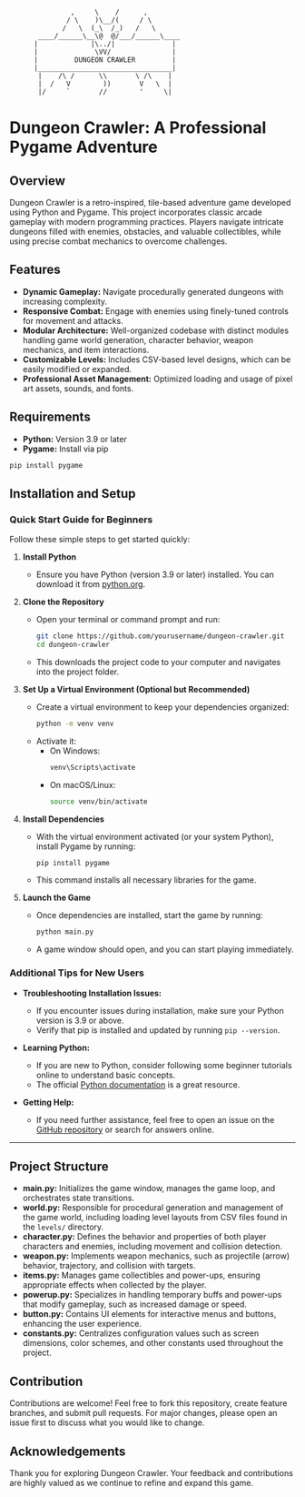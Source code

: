                    ,     \    /      ,
                  / \    )\__/(     / \
                 /   \  (_\  /_)   /   \
           ____/______\__\@  @/___/______\____
          |             |\../|              |
          |              \VV/               |
          |         DUNGEON CRAWLER         |
          |_________________________________|
           |    /\ /      \\       \ /\    |
           |  /   V        ))       V   \  |
           |/     `       //        '     \|

# Dungeon Crawler: A Professional Pygame Adventure

## Overview

Dungeon Crawler is a retro-inspired, tile-based adventure game developed using Python and Pygame. This project incorporates classic arcade gameplay with modern programming practices. Players navigate intricate dungeons filled with enemies, obstacles, and valuable collectibles, while using precise combat mechanics to overcome challenges.

## Features

- **Dynamic Gameplay:** Navigate procedurally generated dungeons with increasing complexity.
- **Responsive Combat:** Engage with enemies using finely-tuned controls for movement and attacks.
- **Modular Architecture:** Well-organized codebase with distinct modules handling game world generation, character behavior, weapon mechanics, and item interactions.
- **Customizable Levels:** Includes CSV-based level designs, which can be easily modified or expanded.
- **Professional Asset Management:** Optimized loading and usage of pixel art assets, sounds, and fonts.

## Requirements

- **Python:** Version 3.9 or later
- **Pygame:** Install via pip

```bash
pip install pygame
```

## Installation and Setup

### Quick Start Guide for Beginners

Follow these simple steps to get started quickly:

1. **Install Python**

   - Ensure you have Python (version 3.9 or later) installed. You can download it from [python.org](https://www.python.org/downloads/).

2. **Clone the Repository**

   - Open your terminal or command prompt and run:
     ```bash
     git clone https://github.com/yourusername/dungeon-crawler.git
     cd dungeon-crawler
     ```
   - This downloads the project code to your computer and navigates into the project folder.

3. **Set Up a Virtual Environment (Optional but Recommended)**

   - Create a virtual environment to keep your dependencies organized:
     ```bash
     python -m venv venv
     ```
   - Activate it:
     - On Windows:
       ```bash
       venv\Scripts\activate
       ```
     - On macOS/Linux:
       ```bash
       source venv/bin/activate
       ```

4. **Install Dependencies**

   - With the virtual environment activated (or your system Python), install Pygame by running:
     ```bash
     pip install pygame
     ```
   - This command installs all necessary libraries for the game.

5. **Launch the Game**
   - Once dependencies are installed, start the game by running:
     ```bash
     python main.py
     ```
   - A game window should open, and you can start playing immediately.

### Additional Tips for New Users

- **Troubleshooting Installation Issues:**

  - If you encounter issues during installation, make sure your Python version is 3.9 or above.
  - Verify that pip is installed and updated by running `pip --version`.

- **Learning Python:**

  - If you are new to Python, consider following some beginner tutorials online to understand basic concepts.
  - The official [Python documentation](https://docs.python.org/3/tutorial/) is a great resource.

- **Getting Help:**
  - If you need further assistance, feel free to open an issue on the [GitHub repository](https://github.com/yourusername/dungeon-crawler) or search for answers online.

---

## Project Structure

- **main.py:** Initializes the game window, manages the game loop, and orchestrates state transitions.
- **world.py:** Responsible for procedural generation and management of the game world, including loading level layouts from CSV files found in the `levels/` directory.
- **character.py:** Defines the behavior and properties of both player characters and enemies, including movement and collision detection.
- **weapon.py:** Implements weapon mechanics, such as projectile (arrow) behavior, trajectory, and collision with targets.
- **items.py:** Manages game collectibles and power-ups, ensuring appropriate effects when collected by the player.
- **powerup.py:** Specializes in handling temporary buffs and power-ups that modify gameplay, such as increased damage or speed.
- **button.py:** Contains UI elements for interactive menus and buttons, enhancing the user experience.
- **constants.py:** Centralizes configuration values such as screen dimensions, color schemes, and other constants used throughout the project.

## Contribution

Contributions are welcome! Feel free to fork this repository, create feature branches, and submit pull requests. For major changes, please open an issue first to discuss what you would like to change.

## Acknowledgements

Thank you for exploring Dungeon Crawler. Your feedback and contributions are highly valued as we continue to refine and expand this game.
